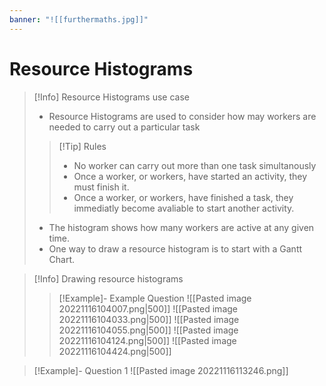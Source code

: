 ```yaml
---
banner: "![[furthermaths.jpg]]"
---
```

# Resource Histograms

> [!Info] Resource Histograms use case
> - Resource Histograms are used to consider how may workers are needed to carry out a particular task
>  > [!Tip] Rules
>  >   - No worker can carry out more than one task simultanously
>  >   - Once a worker, or workers, have started an activity, they must finish it.
>  >   - Once a worker, or workers, have finished a task, they immediatly become avaliable to start another activity.
>  - The histogram shows how many workers are active at any given time.
>  - One way to draw a resource histogram is to start with a Gantt Chart.
 
> [!Info] Drawing resource histograms
> > [!Example]- Example Question
> > ![[Pasted image 20221116104007.png|500]]
> > ![[Pasted image 20221116104033.png|500]]
> > ![[Pasted image 20221116104055.png|500]]
> > ![[Pasted image 20221116104124.png|500]]
> > ![[Pasted image 20221116104424.png|500]]

> [!Example]- Question 1
> ![[Pasted image 20221116113246.png]]
